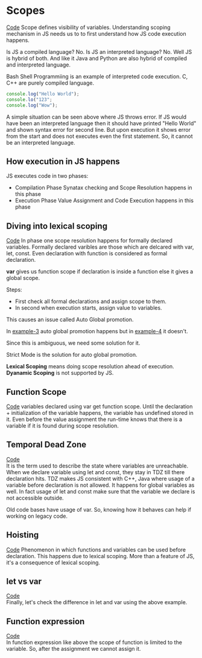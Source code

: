 # Scopes

[Code](./notInterpreted.js)
Scope defines visibility of variables. Understanding scoping mechanism in JS needs us to to first understand how JS code execution happens. 

Is JS a compiled language? No.
Is JS an interpreted language? No.
Well JS is hybrid of both. And like it Java and Python are also hybrid of compiled and interpreted language.

Bash Shell Programmiing is an example of interpreted code execution.
C, C++ are purely compiled language.

```js
console.log("Hello World");
console.lo("123";
console.log("Wow");
```

A simple situation can be seen above where JS throws error. If JS would have been an interpreted language then it should have printed "Hello World" and shown syntax error for second line. But upon execution it shows error from the start and does not executes even the first statement. So, it cannot be an interpreted language.

## How execution in JS happens

JS executes code in two phases:

- Compilation Phase
  Synatax checking and Scope Resolution happens in this phase
- Execution Phase
  Value Assignment and Code Execution happens in this phase

## Diving into lexical scoping

[Code](./scopeEx1.js)
In phase one scope resolution happens for formally declared variables.
Formally declared varibles are those which are delcared with var, let, const. Even declaration with function is considered as formal declaration.

**var** gives us function scope if declaration is inside a function else it gives a global scope.

Steps:

- First check all formal declarations and assign scope to them.
- In second when execution starts, assign value to variables. 

This causes an issue called Auto Global promotion.  

In [example-3](./scopeEx3.js) auto global promotion happens but in [example-4](./scopeEx4.js) it doesn't.

Since this is ambiguous, we need some solution for it.

Strict Mode is the solution for auto global promotion.

**Lexical Scoping** means doing scope resolution ahead of execution.
**Dyanamic Scoping** is not supported by JS.

## Function Scope

[Code](./functionScope.js)
variables declared using var get function scope. Until the declaration + initialization of the variable happens, the variable has undefined stored in it. 
Even before the value assignment the run-time knows that there is a variable if it is found during scope resolution.

## Temporal Dead Zone

[Code](./TDZ.js)  
It is the term used to describe the state where variables are unreachable.
When we declare variable using let and const, they stay in TDZ till there declaration hits.
TDZ makes JS consistent with C++, Java where usage of a variable before declaration is not allowed.
It happens for global variables as well.
In fact usage of let and const make sure that the variable we declare is not accessible outside.

Old code bases have usage of var. So, knowing how it behaves can help if working on legacy code.

## Hoisting

[Code](./hoisting.js)
Phenomenon in which functions and variables can be used before declaration. This happens due to lexical scoping.
More than a feature of JS, it's a consequence of lexical scoping.

## let vs var

[Code](./letVsVar.js)  
Finally, let's check the difference in let and var using the above example.

## Function expression

[Code](./functionExpression.js)  
In function expression like above the scope of function is limited to the variable. So, after the assignment we cannot assign it.

